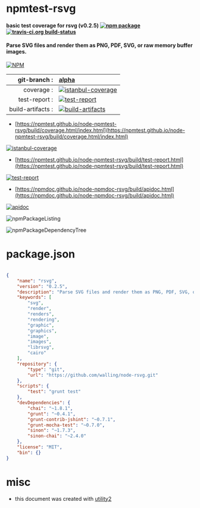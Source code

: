 # npmtest-rsvg

#### basic test coverage for  rsvg (v0.2.5)  [![npm package](https://img.shields.io/npm/v/npmtest-rsvg.svg?style=flat-square)](https://www.npmjs.org/package/npmtest-rsvg) [![travis-ci.org build-status](https://api.travis-ci.org/npmtest/node-npmtest-rsvg.svg)](https://travis-ci.org/npmtest/node-npmtest-rsvg)

#### Parse SVG files and render them as PNG, PDF, SVG, or raw memory buffer images.

[![NPM](https://nodei.co/npm/rsvg.png?downloads=true&downloadRank=true&stars=true)](https://www.npmjs.com/package/rsvg)

| git-branch : | [alpha](https://github.com/npmtest/node-npmtest-rsvg/tree/alpha)|
|--:|:--|
| coverage : | [![istanbul-coverage](https://npmtest.github.io/node-npmtest-rsvg/build/coverage.badge.svg)](https://npmtest.github.io/node-npmtest-rsvg/build/coverage.html/index.html)|
| test-report : | [![test-report](https://npmtest.github.io/node-npmtest-rsvg/build/test-report.badge.svg)](https://npmtest.github.io/node-npmtest-rsvg/build/test-report.html)|
| build-artifacts : | [![build-artifacts](https://npmtest.github.io/node-npmtest-rsvg/glyphicons_144_folder_open.png)](https://github.com/npmtest/node-npmtest-rsvg/tree/gh-pages/build)|

- [https://npmtest.github.io/node-npmtest-rsvg/build/coverage.html/index.html](https://npmtest.github.io/node-npmtest-rsvg/build/coverage.html/index.html)

[![istanbul-coverage](https://npmtest.github.io/node-npmtest-rsvg/build/screenCapture.buildCi.browser.%252Ftmp%252Fbuild%252Fcoverage.lib.html.png)](https://npmtest.github.io/node-npmtest-rsvg/build/coverage.html/index.html)

- [https://npmtest.github.io/node-npmtest-rsvg/build/test-report.html](https://npmtest.github.io/node-npmtest-rsvg/build/test-report.html)

[![test-report](https://npmtest.github.io/node-npmtest-rsvg/build/screenCapture.buildCi.browser.%252Ftmp%252Fbuild%252Ftest-report.html.png)](https://npmtest.github.io/node-npmtest-rsvg/build/test-report.html)

- [https://npmdoc.github.io/node-npmdoc-rsvg/build/apidoc.html](https://npmdoc.github.io/node-npmdoc-rsvg/build/apidoc.html)

[![apidoc](https://npmdoc.github.io/node-npmdoc-rsvg/build/screenCapture.buildCi.browser.%252Ftmp%252Fbuild%252Fapidoc.html.png)](https://npmdoc.github.io/node-npmdoc-rsvg/build/apidoc.html)

![npmPackageListing](https://npmtest.github.io/node-npmtest-rsvg/build/screenCapture.npmPackageListing.svg)

![npmPackageDependencyTree](https://npmtest.github.io/node-npmtest-rsvg/build/screenCapture.npmPackageDependencyTree.svg)



# package.json

```json

{
    "name": "rsvg",
    "version": "0.2.5",
    "description": "Parse SVG files and render them as PNG, PDF, SVG, or raw memory buffer images.",
    "keywords": [
        "svg",
        "render",
        "renders",
        "rendering",
        "graphic",
        "graphics",
        "image",
        "images",
        "librsvg",
        "cairo"
    ],
    "repository": {
        "type": "git",
        "url": "https://github.com/walling/node-rsvg.git"
    },
    "scripts": {
        "test": "grunt test"
    },
    "devDependencies": {
        "chai": "~1.8.1",
        "grunt": "~0.4.1",
        "grunt-contrib-jshint": "~0.7.1",
        "grunt-mocha-test": "~0.7.0",
        "sinon": "~1.7.3",
        "sinon-chai": "~2.4.0"
    },
    "license": "MIT",
    "bin": {}
}
```



# misc
- this document was created with [utility2](https://github.com/kaizhu256/node-utility2)
